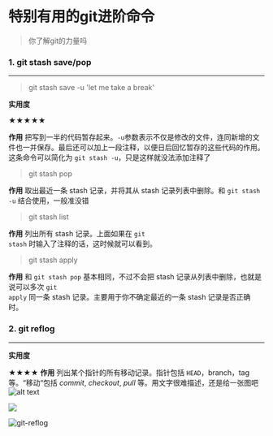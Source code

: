 # 特别有用的git进阶命令

> 你了解git的力量吗



### 1. git stash save/pop

------

> git stash save -u 'let me take a break'

**实用度**

★★★★★

**作用**
把写到一半的代码暂存起来。<code>-u</code>参数表示不仅是修改的文件，连同新增的文件也一并保存。最后还可以加上一段注释，以便日后回忆暂存的这些代码的作用。这条命令可以简化为 <code>git stash -u</code>，只是这样就没法添加注释了

> git stash pop

**作用**
取出最近一条 stash 记录，并将其从 stash 记录列表中删除。和 <code>git stash -u</code> 结合使用，一般准没错

> git stash list

**作用**
列出所有 stash 记录。上面如果在 <code>git stash</code> 时输入了注释的话，这时候就可以看到。

> git stash apply

**作用**
和 <code>git stash pop</code> 基本相同，不过不会把 stash 记录从列表中删除，也就是说可以多次 <code>git apply</code> 同一条 stash 记录。主要用于你不确定最近的一条 stash 记录是否正确时。


### 2. git reflog

------
**实用度**

★★★★
**作用**
列出某个指针的所有移动记录。指针包括 <code>HEAD</code>，branch，tag 等。“移动“包括 <em>commit</em>, <em>checkout</em>, <em>pull</em> 等。用文字很难描述，还是给一张图吧
![alt text](../blob/master/img/git-reflog.png)

![](/Users/ali-220237n/dev/hands-with-computer/img/git-reflog.png)

![git-reflog](/Users/ali-220237n/dev/hands-with-computer/img/git-reflog.png)